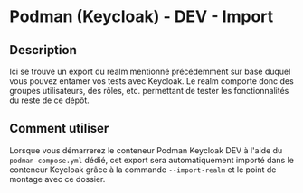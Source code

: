 # Podman (Keycloak) - DEV - Import

## Description

Ici se trouve un export du realm mentionné précédemment sur base duquel vous pouvez entamer vos tests avec Keycloak.
Le realm comporte donc des groupes utilisateurs, des rôles, etc. permettant de tester les fonctionnalités du reste
de ce dépôt.

## Comment utiliser

Lorsque vous démarrerez le conteneur Podman Keycloak DEV à l'aide du `podman-compose.yml` dédié, cet export sera
automatiquement importé dans le conteneur Keycloak grâce à la commande `--import-realm` et le point de montage
avec ce dossier.
